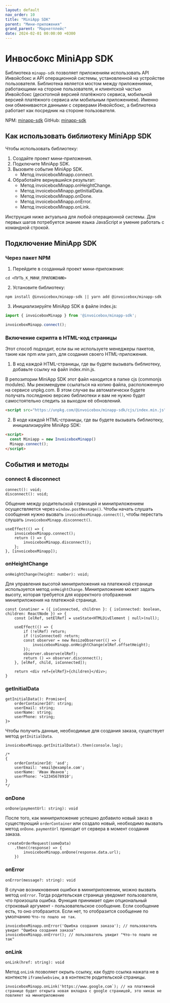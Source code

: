 ```yaml
---
layout: default
nav_order: 10
title: "MiniApp SDK"
parent: "Мини-приложения"
grand_parent: "Маркетплейс"
date: 2024-02-01 00:00:00 +0300
---
```


# Инвосбокс MiniApp SDK

Библиотека `minapp-sdk` позволяет приложениям использовать API Инвойсбокс и API операционной системы, установленной на устройстве пользователя.
Библиотека является мостом между приложениями, работающими на стороне пользователя, и клиентской частью Инвойсбокс (десктопной версией платёжного
сервиса, мобильной версией платёжного сервиса или мобильным приложением). Именно они обмениваются данными с серверами Инвойсбокс, а библиотека
работает как посредник на стороне пользователя.

NPM: [minapp-sdk](https://www.npmjs.com/package/@invoicebox/minapp-sdk)
GitHub: [minapp-sdk](https://github.com/InvoiceBox/invoicebox-minapp-sdk)

## Как использовать библиотеку MiniApp SDK

Чтобы использовать библиотеку:

1. Создайте проект мини-приложения.
2. Подключите MiniApp SDK.
3. Вызовите событие MiniApp SDK.
   - Метод invoiceboxMinapp.connect.
4. Обработайте вернувшийся результат:
   - Метод invoiceboxMinapp.onHeightChange.
   - Метод invoiceboxMinapp.getInitialData.
   - Метод invoiceboxMinapp.onDone.
   - Метод invoiceboxMinapp.onError.
   - Метод invoiceboxMinapp.onLink.

Инструкция ниже актуальна для любой операционной системы. Для первых шагов потребуется знание языка JavaScript и умение работать с командной строкой.

## Подключение MiniApp SDK

### Через пакет NPM

1. Перейдите в созданный проект мини-приложения:

``` Shell
cd <ПУТЬ_К_МИНИ_ПРИЛОЖЕНИЮ>
```

2. Установите библиотеку:

``` Shell
npm install @invoicebox/minapp-sdk || yarn add @invoicebox/minapp-sdk
```

3. Инициализируйте MiniApp SDK в файле index.js:

``` JavaScript
import { invoiceboxMinapp } from '@invoicebox/minapp-sdk';

invoiceboxMinapp.connect(); 
```


### Включение скрипта в HTML-код страницы

Этот способ подходит, если вы не используете менеджеры пакетов, такие как npm или yarn, для создания своего HTML-приложения.

1. В код каждой HTML-страницы, где вы будете вызывать библиотеку, добавьте ссылку на файл index.min.js.

В репозитории MiniApp SDK этот файл находится в папке cjs (commonjs modules). Мы рекомендуем ссылаться на копию файла, расположенную
на сервисе unpkg.com. В этом случае вы автоматически будете получать последнюю версию библиотеки и вам не нужно будет самостоятельно
следить за выходом её обновлений.

``` HTML
<script src="https://unpkg.com/@invoicebox/minapp-sdk/cjs/index.min.js"></script>
``` 

2. В коде каждой HTML-страницы, где вы будете вызывать библиотеку, инициализируйте MiniApp SDK:

``` HTML
<script>
  const Miniapp = new InvoiceboxMinapp()
  Minapp.connect();
</script>
``` 


## События и методы

### connect & disconnect

```
connect(): void;
disconnect(): void;

```

Общение между родительской страницей и миниприложением осуществляется через `window.postMessage()`. Чтобы начать слушать сообщения нужно вызвать `invoiceboxMinapp.connect()`, чтобы перестать слушать `invoiceboxMinapp.disconnect()`.

```
useEffect(() => {
    invoiceboxMinapp.connect();
    return () => {
        invoiceboxMinapp.disconnect();
    };
}, [invoiceboxMinapp]);
```

### onHeightChange

```
onHeightChange(height: number): void;
```

Для управления высотой миниприложения на платежной странице используется метод `onHeightChange`.
Миниприложение может задать высоту, которая требуется для корректного отображения миниприложения на платежной странице.

```
const Conatiner = ({ isConnected, children }: { isConnected: boolean, children: ReactNode }) => {
    const [elRef, setElRef] = useState<HTMLDivElement | null>(null);

    useEffect(() => {
        if (!elRef) return;
        if (!isConnected) return;
        const observer = new ResizeObserver(() => {
            invoiceboxMinapp.onHeightChange(elRef.offsetHeight);
        });
        observer.observe(elRef);
        return () => observer.disconnect();
    }, [elRef, child, isConnected]);

    return <div ref={elRef}>{children}</div>;
}
```

### getInitialData

```
getInitialData(): Promise<{
    orderContainerId?: string;
    userEmail: string;
    userName: string;
    userPhone: string;
}>
```

Чтобы получить данные, необходимые для создания заказа, существует метод `getInitialData`.

```
invoiceboxMinapp.getInitialData().then(console.log);

/*
{
    orderContainerId: 'asd';
    userEmail: 'email@example.com';
    userName: 'Иван Иванов';
    userPhone: '+12345678910';
}
*/
```

### onDone

```
onDone(paymentUrl: string): void
```

После того, как миниприложение успешно добавило новый заказ в существующий `orderContainer` или создало новый, необходимо вызвать метод `onDone`. `paymentUrl` приходит от сервера в момент создания заказа.

```
 createOrderRequest(someData)
    .then((response) => {
        invoiceboxMinapp.onDone(response.data.url);
    })
```

### onError

```
onError(message?: string): void
```

В случае возникновения ошибки в миниприложении, можно вызвать метод `onError`. Тогда родительская страница уведомит пользователя, что произошла ошибка. Функция принимает один опциональный строковый аргумент - пользовательское сообщение. Если сообщение есть, то оно отобразится. Если нет, то отобразится сообщение по умолчанию `Что-то пошло не так`.

```
invoiceboxMinapp.onError('Ошибка создания заказа'); // пользователь увидит "Ошибка создания заказа"
invoiceboxMinapp.onError(); // пользователь увидит "Что-то пошло не так"
```

### onLink

```
onLink(href: string): void
```

Метод `onLink` позволяет окрыть ссылку, как будто ссылка нажата не в контексте `iframe`/`webview`, а в контексте родительской страницы.

```
invoiceboxMinapp.onLink('https://www.google.com`); // на платежной странице будет открыта новая вкладка с googlе страницей, это никак не повлияет на миниприложение
```